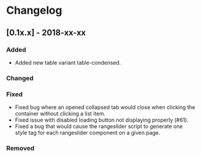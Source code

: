 # Changelog

## [0.1x.x] - 2018-xx-xx

### Added

- Added new table variant table-condensed.

### Changed

### Fixed

- Fixed bug where an opened collapsed tab would close when clicking the container without clicking a list item.
- Fixed issue with disabled loading button not displaying properly (#61).
- Fixed a bug that would cause the rangeslider script to generate one style tag for each rangeslider component on a given page.

### Removed
